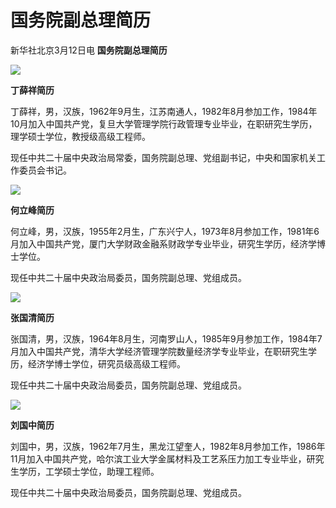 # 国务院副总理简历

新华社北京3月12日电 **国务院副总理简历**

![](https://inews.gtimg.com/om_bt/OTo6jNWMD2iRYBjvRKkyT5wiGzsmd9Oj82KXCB7zxeXPIAA/1000)

**丁薛祥简历**

丁薛祥，男，汉族，1962年9月生，江苏南通人，1982年8月参加工作，1984年10月加入中国共产党，复旦大学管理学院行政管理专业毕业，在职研究生学历，理学硕士学位，教授级高级工程师。

现任中共二十届中央政治局常委，国务院副总理、党组副书记，中央和国家机关工作委员会书记。

![](https://inews.gtimg.com/om_bt/OoqvwcnMnsa9Dm1rX8xbp3FHjlzN6Ne2LfLU9jjDhMp8sAA/1000)

**何立峰简历**

何立峰，男，汉族，1955年2月生，广东兴宁人，1973年8月参加工作，1981年6月加入中国共产党，厦门大学财政金融系财政学专业毕业，研究生学历，经济学博士学位。

现任中共二十届中央政治局委员，国务院副总理、党组成员。

![](https://inews.gtimg.com/om_bt/OG7UkbQLWAYu9PF4Mx48xkDfZuOiFHClLJ6ueE0Dpk460AA/1000)

**张国清简历**

张国清，男，汉族，1964年8月生，河南罗山人，1985年9月参加工作，1984年7月加入中国共产党，清华大学经济管理学院数量经济学专业毕业，在职研究生学历，经济学博士学位，研究员级高级工程师。

现任中共二十届中央政治局委员，国务院副总理、党组成员。

![](https://inews.gtimg.com/om_bt/OhmEVMDeIpUT8RZUaQG5-vAH2_HlULre5iJ5vH3CgemhIAA/1000)

**刘国中简历**

刘国中，男，汉族，1962年7月生，黑龙江望奎人，1982年8月参加工作，1986年11月加入中国共产党，哈尔滨工业大学金属材料及工艺系压力加工专业毕业，研究生学历，工学硕士学位，助理工程师。

现任中共二十届中央政治局委员，国务院副总理、党组成员。

